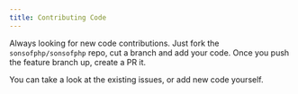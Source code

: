 ```yaml
---
title: Contributing Code
---
```


Always looking for new code contributions. Just fork the `sonsofphp/sonsofphp`
repo, cut a branch and add your code. Once you push the feature branch up,
create a PR it.

You can take a look at the existing issues, or add new code yourself.
